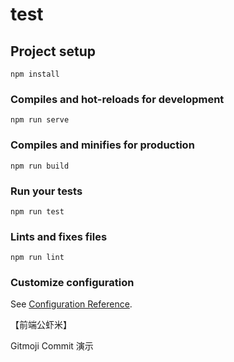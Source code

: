 <!--
 * @Descripttion: Vincent
 * @version: v1.0
 * @Author: hongda_huang
 * @Date: 2019-07-02 11:46:02
 * @LastEditors: vincent_Huanghd@126.com
 * @LastEditTime: 2019-09-22 12:30:22
 * @description: 
 -->
# test

## Project setup
```
npm install
```

### Compiles and hot-reloads for development
```
npm run serve
```

### Compiles and minifies for production
```
npm run build
```

### Run your tests
```
npm run test
```

### Lints and fixes files
```
npm run lint
```

### Customize configuration

See [Configuration Reference](https://cli.vuejs.org/config/).



【前端公虾米】

Gitmoji Commit 演示
